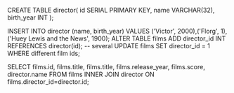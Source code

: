 CREATE TABLE director(
id SERIAL PRIMARY KEY,
name VARCHAR(32),
birth_year INT
);

INSERT INTO director (name, birth_year) VALUES ('Victor', 2000),('Florg', 1),('Huey Lewis and the News', 1900);
ALTER TABLE films ADD director_id INT REFERENCES director(id);
-- several UPDATE films SET director_id = 1 WHERE different film ids;

SELECT films.id, films.title, films.title, films.release_year, films.score, director.name
FROM films 
INNER JOIN director ON films.director_id=director.id;